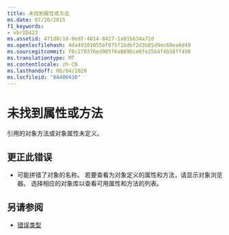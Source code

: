 ```yaml
---
title: 未找到属性或方法
ms.date: 07/20/2015
f1_keywords:
- vbrID423
ms.assetid: 471d8c1d-9edf-4014-8427-1a01b634a72d
ms.openlocfilehash: 4da49103055bf075f1bdbf2d3b85d9ec68ea6d49
ms.sourcegitcommit: f8c270376ed905f6a8896ce0fe25b4f4b38ff498
ms.translationtype: MT
ms.contentlocale: zh-CN
ms.lasthandoff: 06/04/2020
ms.locfileid: "84400430"
---
```

# <a name="property-or-method-not-found"></a>未找到属性或方法
引用的对象方法或对象属性未定义。  
  
## <a name="to-correct-this-error"></a>更正此错误  
  
- 可能拼错了对象的名称。 若要查看为对象定义的属性和方法，请显示对象浏览器。 选择相应的对象库以查看可用属性和方法的列表。  
  
## <a name="see-also"></a>另请参阅

- [错误类型](../../programming-guide/language-features/error-types.md)
